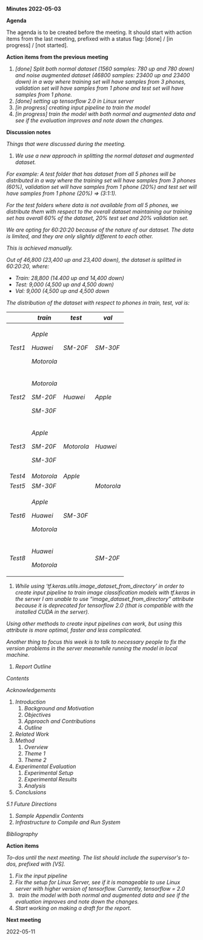 ﻿**Minutes 2022-05-03**

**Agenda**

The agenda is to be created before the meeting. It should start with action items from the last meeting, prefixed with a status flag: [done] / [in progress] / [not started].

**Action items from the previous meeting**

1. *[done] Split both normal dataset (1560 samples: 780 up and 780 down) and noise augmented dataset (46800 samples: 23400 up and 23400 down) in a way where training set will have samples from 3 phones, validation set will have samples from 1 phone and test set will have samples from 1 phone.*
1. *[done] setting up tensorflow 2.0 in Linux server*
1. *[in progress] creating input pipeline to train the model*
1. *[in progress] train the model with both normal and augmented data and see if the evaluation improves and note down the changes.*

**Discussion notes**

*Things that were discussed during the meeting.*

1. *We use a new approach in splitting the normal dataset and augmented dataset.*

*For example: A test folder that has dataset from all 5 phones will be distributed in a way where the training set will have samples from 3 phones (60%), validation set will have samples from 1 phone (20%) and test set will have samples from 1 phone (20%) => (3:1:1).* 

*For the test folders where data is not available from all 5 phones, we distribute them with respect to the overall dataset maintaining our training set has overall 60% of the dataset, 20% test set and 20% validation set.*

*We are opting for 60:20:20 because of the nature of our dataset. The data is limited, and they are only slightly different to each other.*

*This is achieved manually.*

*Out of 46,800 (23,400 up and 23,400 down), the dataset is splitted in 60:20:20, where:*

- *Train: 28,800 (14.400 up and 14,400 down)*
- *Test: 9,000 (4,500 up and 4,500 down)*
- *Val: 9,000 (4,500 up and 4,500 down*

*The distribution of the dataset with respect to phones in train, test, val is:*

||***train***|***test***|***val***|
| - | - | - | - |
|*Test1*|<p>*Apple*</p><p>*Huawei*</p><p>*Motorola*</p>|*SM-20F*|*SM-30F*|
|*Test2*|<p>*Motorola*</p><p>*SM-20F*</p><p>*SM-30F*</p>|*Huawei*|*Apple*|
|*Test3*|<p>*Apple*</p><p>*SM-20F*</p><p>*SM-30F*</p>|*Motorola*|*Huawei*|
|*Test4*|*Motorola*|*Apple*||
|*Test5*|*SM-30F*||*Motorola*|
|*Test6*|<p>*Apple*</p><p>*Huawei*</p><p>*Motorola*</p>|*SM-30F*||
|*Test8*|<p>*Huawei*</p><p>*Motorola*</p>||*SM-20F*|

1. *While using ‘tf.keras.utils.image\_dataset\_from\_directory’ in order to create input pipeline to train image classification models with tf.keras in the server I am unable to use “image\_dataset\_from\_directory” attribute because it is deprecated for tensorflow 2.0 (that is compatible with the installed CUDA in the server).*

*Using other methods to create input pipelines can work, but using this attribute is more optimal, faster and less complicated.*

*Another thing to focus this week is to talk to necessary people to fix the version problems in the server meanwhile running the model in local machine.*

1. *Report Outline*

*Contents*

*Acknowledgements*

1. *Introduction*
   1. *Background and Motivation*
   1. *Objectives*
   1. *Approach and Contributions*
   1. *Outline*
1. *Related Work*
1. *Method*
   1. *Overview*
   1. *Theme 1*
   1. *Theme 2*
1. *Experimental Evaluation*
   1. *Experimental Setup*
   1. *Experimental Results*
   1. *Analysis*
1. *Conclusions*

*5.1 Future Directions*

1. *Sample Appendix Contents*
1. *Infrastructure to Compile and Run System*

*Bibliography*

**Action items**

*To-dos until the next meeting. The list should include the supervisor's to-dos, prefixed with [VS].*

1. *Fix the input pipeline*
1. *Fix the setup for Linux Server, see if it is manageable to use Linux server with higher version of tensorflow. Currently, tensorflow = 2.0*
1. ` `*train the model with both normal and augmented data and see if the evaluation improves and note down the changes.*
1. *Start working on making a draft for the report.*

**Next meeting**

2022-05-11

